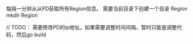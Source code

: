 每隔一分钟从从PD获取所有Region信息。
需要当前目录下创建一个目录 Region
mkdir Region

// TODO：
需要修改PD的ip地址。如果需要调整时间间隔，暂时只能是调整代码，然后go build

